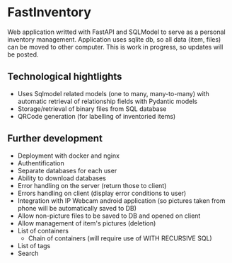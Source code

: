 # FastInventory

Web application writted with FastAPI and SQLModel to serve as a personal inventory management. Application uses sqlite db, so all data (item, files) can be moved to other computer. This is work in progress, so updates will be posted.

## Technological hightlights
* Uses Sqlmodel related models (one to many, many-to-many) with automatic retrieval of relationship fields with Pydantic models
* Storage/retrieval of binary files from SQL database
* QRCode generation (for labelling of inventoried items)

## Further development
* Deployment with docker and nginx
* Authentification
* Separate databases for each user
* Ability to download databases
* Error handling on the server (return those to client)
* Errors handling on client (display error conditions to user)
* Integration with IP Webcam android application (so pictures taken from phone will be automatically saved to DB)
* Allow non-picture files to be saved to DB and opened on client
* Allow management of item's pictures (deletion)
* List of containers
    * Chain of containers (will require use of WITH RECURSIVE SQL)
* List of tags
* Search

